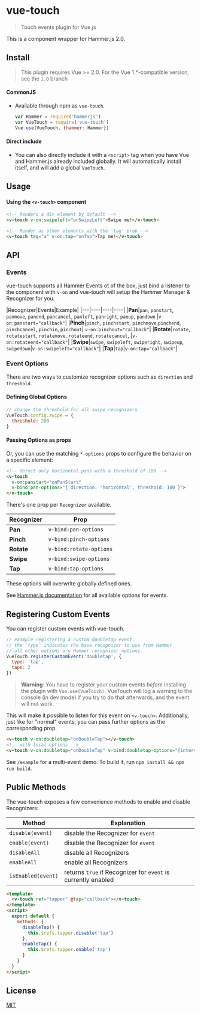 # vue-touch

> Touch events plugin for Vue.js

This is a component wrapper for Hammer.js 2.0.

## Install

> This plugin requires Vue >= 2.0. For the Vue 1.\*-compatible version, see the `1.0` branch

#### CommonJS

- Available through npm as `vue-touch`.

  ``` js
  var Hammer = require('hammerjs')
  var VueTouch = require('vue-touch')
  Vue.use(VueTouch, {hammer: Hammer})
  ```

#### Direct include

- You can also directly include it with a `<script>` tag when you have Vue and Hammer.js already included globally. It will automatically install itself, and will add a global `VueTouch`.

## Usage

#### Using the `<v-touch>` component

``` html
<!-- Renders a div element by default -->
<v-touch v-on:swipeleft="onSwipeLeft">Swipe me!</v-touch>

<!-- Render as other elements with the 'tag' prop -->
<v-touch tag="a" v-on:tap="onTap">Tap me!</v-touch>
```

## API

### Events

vue-touch supports all Hammer Events ot of the box, just bind a listener to the component with `v-on` and vue-touch will setup the Hammer Manager & Recognizer for you.

|Recognizer|Events|Example|
|---|----|----|----|
|**Pan**|`pan`, `panstart`, `panmove`, `panend`, `pancancel`, `panleft`, `panright`, `panup`, `pandown` |`v-on:panstart="callback"`|
|**Pinch**|`pinch`, `pinchstart`, `pinchmove`,`pinchend`, `pinchcancel`, `pinchin`, `pinchout`| `v-on:pinchout="callback"`|
|**Rotate**|`rotate`, `rotatestart`, `rotatemove`, `rotateend`, `rotatecancel`, |`v-on:rotateend="callback"`|
|**Swipe**|`swipe`, `swipeleft`, `swiperight`, `swipeup`, `swipedown`|`v-on:swipeleft="callback"`|
|**Tap**|`tap`|`v-on:tap="callback"`|

### Event Options

There are two ways to customize recognizer options such as `direction` and `threshold`.

#### Defining Global Options

``` js
// change the threshold for all swipe recognizers
VueTouch.config.swipe = {
  threshold: 200
}
```

#### Passing Options as props

Or, you can use the matching `*-options` props to configure the behavior on a specific element:

``` html
<!-- detect only horizontal pans with a threshold of 100 -->
<v-touch
  v-on:panstart="onPanStart"
  v-bind:pan-options="{ direction: 'horizontal', threshold: 100 }">
</v-touch>
```
There's one prop per `Recognizer` available.

|Recognizer|Prop|
|----------|----|
|**Pan**|`v-bind:pan-options`|
|**Pinch**|`v-bind:pinch-options`|
|**Rotate**|`v-bind:rotate-options`|
|**Swipe**|`v-bind:swipe-options`|
|**Tap**|`v-bind:tap-options`|


These options will overwrite globally defined ones.

See [Hammer.js documentation](http://hammerjs.github.io/getting-started/) for all available options for events.

## Registering Custom Events

You can register custom events with vue-touch.

``` js
// example registering a custom doubletap event.
// the `type` indicates the base recognizer to use from Hammer
// all other options are Hammer recognizer options.
VueTouch.registerCustomEvent('doubletap', {
  type: 'tap',
  taps: 2
})
```
> **Warning**: You have to register your custom events *before* installing the plugin with `Vue.use(VueTouch)`.
VueTouch will log a warning to the console (in dev mode) if you try to do that afterwards, and the event will not work.

This will make it possible to listen for this event on `<v-touch>`. Additionally, just like for "normal" events, you can pass further options as the corresponding prop.

``` html
<v-touch v-on:doubletap="onDoubleTap"></v-touch>
<!-- with local options -->
<v-touch v-on:doubletap="onDoubleTap" v-bind:doubletap-options="{intervall: 250}"></v-touch>
```

See `/example` for a multi-event demo. To build it, run `npm install && npm run build`.

## Public Methods

The vue-touch exposes a few convenience methods to enable and disable Recognizers:

|Method|Explanation|
|------|-----------|
|`disable(event)`|disable the Recognizer for `event`|
|`enable(event)`|disable the Recognizer for `event`|
|`disableAll`|disable all Recognizers|
|`enableAll`|enable all Recognizers|
|`isEnabled(event)`|returns `true` if Recognizer for `event` is currently enabled|

```html
<template>
  <v-touch ref="tapper" @tap="callback"></v-touch>
</template>
<script>
  export default {
    methods: {
      disableTap() {
        this.$refs.tapper.disable('tap')
      },
      enableTap() {
        this.$refs.tapper.enable('tap')
      }
    }
  }
</script>
```

## License

[MIT](http://opensource.org/licenses/MIT)
